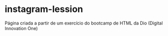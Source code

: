 # instagram-lession
Página criada a partir de um exercício do bootcamp de HTML da Dio (Digital Innovation One)
